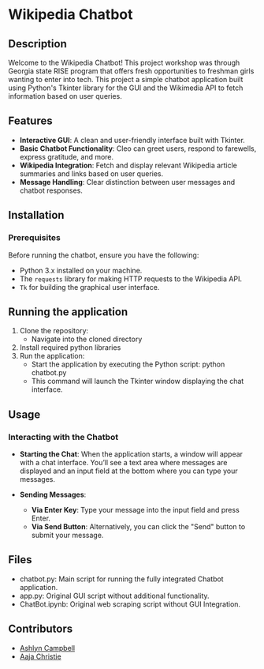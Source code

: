 # Wikipedia Chatbot

## Description

Welcome to the Wikipedia Chatbot! This project workshop was through Georgia state RISE program that offers fresh opportunities to freshman girls wanting to enter into tech. This project a simple chatbot application built using Python's Tkinter library for the GUI and the Wikimedia API to fetch information based on user queries.

## Features

- **Interactive GUI**: A clean and user-friendly interface built with Tkinter.
- **Basic Chatbot Functionality**: Cleo can greet users, respond to farewells, express gratitude, and more.
- **Wikipedia Integration**: Fetch and display relevant Wikipedia article summaries and links based on user queries.
- **Message Handling**: Clear distinction between user messages and chatbot responses.

## Installation

### Prerequisites
Before running the chatbot, ensure you have the following:

- Python 3.x installed on your machine.
- The `requests` library for making HTTP requests to the Wikipedia API.
- `Tk` for building the graphical user interface.

## Running the application
1. Clone the repository:
    - Navigate into the cloned directory
2. Install required python libraries 
3. Run the application: 
    - Start the application by executing the Python script: python chatbot.py
    - This command will launch the Tkinter window displaying the chat interface.

## Usage
### Interacting with the Chatbot ###
- **Starting the Chat**: When the application starts, a window will appear with a chat interface. You’ll see a text area where messages are displayed and an input field at the bottom where you can type your messages.

- **Sending Messages**:

    - **Via Enter Key**: Type your message into the input field and press Enter.
    - **Via Send Button**: Alternatively, you can click the "Send" button to submit your message.

## Files
- chatbot.py: Main script for running the fully integrated Chatbot application.
- app.py: Original GUI script without additional functionality.
- ChatBot.ipynb: Original web scraping script without GUI Integration.

## Contributors
- [Ashlyn Campbell](https://github.com/ashlynthemitm/Chatbot-Workshop/blob/main/README.md#contributors)
- [Aaja Christie](https://www.linkedin.com/in/aaja-christie-17573657/)

